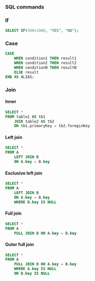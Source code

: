 ### SQL commands

### If

```sql
SELECT IF(500<1000, "YES", "NO");
```

### Case

```sql
CASE
    WHEN condition1 THEN result1
    WHEN condition2 THEN result2
    WHEN conditionN THEN resultN
    ELSE result
END AS ALIAS; 
```

### Join

#### Inner

```sql
SELECT *
FROM table1 AS tb1
	JOIN table2 AS tb2
    ON tb1.primaryKey = tb2.foreginKey
```

#### Left join

```sql
SELECT *
FROM A
	LEFT JOIN B
    ON A.key = B.key
```

#### Exclusive left join

```sql
SELECT *
FROM A
	LEFT JOIN B
    ON A.key = B.key
    WHERE B.key IS NULL
```

#### Full join

```sql
SELECT *
FROM A
	FULL JOIN B ON A.key = B.key
```

#### Outer full join

```sql
SELECT *
FROM A
	FULL JOIN B ON A.key = B.key
	WHERE A.key IS NULL
	OR B.key IS NULL
```


